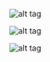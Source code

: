 ![alt tag](https://user-images.githubusercontent.com/83464837/125323565-39607680-e33f-11eb-91cf-606721ad562a.png)

![alt tag](https://user-images.githubusercontent.com/83464837/125323744-6e6cc900-e33f-11eb-999e-6eb40de69287.png)

![alt tag](https://user-images.githubusercontent.com/83464837/125323780-7a588b00-e33f-11eb-9f99-85ff527f06c1.png)

